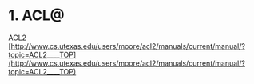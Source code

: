 # 1. ACL@




ACL2
[http://www.cs.utexas.edu/users/moore/acl2/manuals/current/manual/?topic=ACL2____TOP](http://www.cs.utexas.edu/users/moore/acl2/manuals/current/manual/?topic=ACL2____TOP)


























